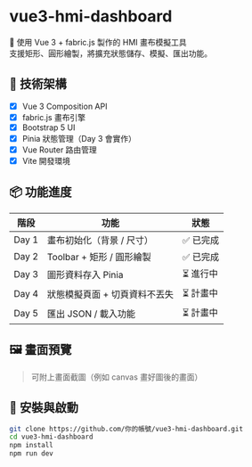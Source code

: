 # vue3-hmi-dashboard

🎨 使用 Vue 3 + fabric.js 製作的 HMI 畫布模擬工具  
支援矩形、圓形繪製，將擴充狀態儲存、模擬、匯出功能。

## 🔧 技術架構

- [x] Vue 3 Composition API
- [x] fabric.js 畫布引擎
- [x] Bootstrap 5 UI
- [x] Pinia 狀態管理（Day 3 會實作）
- [x] Vue Router 路由管理
- [x] Vite 開發環境

## 📦 功能進度

| 階段 | 功能 | 狀態 |
|------|------|------|
| Day 1 | 畫布初始化（背景 / 尺寸） | ✅ 已完成 |
| Day 2 | Toolbar + 矩形 / 圓形繪製 | ✅ 已完成 |
| Day 3 | 圖形資料存入 Pinia | ⏳ 進行中 |
| Day 4 | 狀態模擬頁面 + 切頁資料不丟失 | ⏳ 計畫中 |
| Day 5 | 匯出 JSON / 載入功能 | ⏳ 計畫中 |

## 🖼️ 畫面預覽

> 可附上畫面截圖（例如 canvas 畫好圖後的畫面）

## 🚀 安裝與啟動

```bash
git clone https://github.com/你的帳號/vue3-hmi-dashboard.git
cd vue3-hmi-dashboard
npm install
npm run dev
